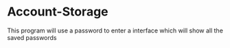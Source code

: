 # Account-Storage
This program will use a password to enter a interface which will show all the saved passwords
